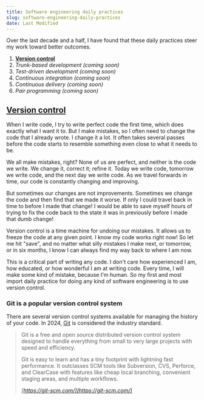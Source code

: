 ```yaml
---
title: Software engineering daily practices
slug: software-engineering-daily-practices
date: Last Modified
---
```


Over the last decade and a half, I have found that these daily practices steer my work toward better outcomes.

1. **[Version control](#version-control)**
1. _Trunk-based development (coming soon)_
1. _Test-driven development (coming soon)_
1. _Continuous integration (coming soon)_
1. _Continuous delivery (coming soon)_
1. _Pair programming (coming soon)_

## <a href=#version-control id="version-control">Version control</a>

When I write code, I try to write perfect code the first time, which does exactly what I want it to. But I make mistakes, so I often need to change the code that I already wrote. I change it a lot. It often takes several passes before the code starts to resemble something even close to what it needs to be.

We all make mistakes, right? None of us are perfect, and neither is the code we write. We change it, correct it; refine it. Today we write code, tomorrow we write code, and the next day we write code. As we travel forwards in time, our code is constantly changing and improving.

But sometimes our changes are not improvements. Sometimes we change the code and then find that we made it worse. If only I could travel back in time to before I made that change! I would be able to save myself hours of trying to fix the code back to the state it was in previously before I made that dumb change!

Version control is a time machine for undoing our mistakes. It allows us to freeze the code at any given point. I know my code works right now! So let me hit "save", and no matter what silly mistakes I make next, or tomorrow, or in six months, I know I can always find my way back to where I am now.

This is a critical part of writing any code. I don't care how experienced I am, how educated, or how wonderful I am at writing code. Every time, I will make some kind of mistake, because I'm human. So my first and most import daily practice for doing any kind of software engineering is to use version control.

### Git is a popular version control system

There are several version control systems available for managing the history of your code. In 2024, [Git](https://git-scm.com/) is considered the industry standard.

> Git is a free and open source distributed version control system designed to handle everything from small to very large projects with speed and efficiency.
>
> Git is easy to learn and has a tiny footprint with lightning fast performance. It outclasses SCM tools like Subversion, CVS, Perforce, and ClearCase with features like cheap local branching, convenient staging areas, and multiple workflows.
>
> <cite>[https://git-scm.com/](https://git-scm.com/)</cite>
